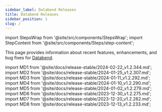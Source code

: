 ```yaml
---
sidebar_label: Databend Releases
title: Databend Releases
sidebar_position: 1
slug: /
---
```


import StepsWrap from '@site/src/components/StepsWrap';
import StepContent from '@site/src/components/Steps/step-content';

This page provides information about recent features, enhancements, and bug fixes for <a href="https://github.com/datafuselabs/databend">Databend</a>.



import MD1 from '@site/docs/release-stable/2024-02-22_v1.2.344.md';
import MD2 from '@site/docs/release-stable/2024-01-25_v1.2.307.md';
import MD3 from '@site/docs/release-stable/2024-01-11_v1.2.292.md';
import MD4 from '@site/docs/release-stable/2024-01-10_v1.2.290.md';
import MD5 from '@site/docs/release-stable/2024-01-02_v1.2.279.md';
import MD6 from '@site/docs/release-stable/2023-12-30_v1.2.275.md';
import MD7 from '@site/docs/release-stable/2023-12-20_v1.2.262.md';
import MD8 from '@site/docs/release-stable/2023-12-13_v1.2.233.md';


<StepsWrap> 



<StepContent outLink="https://github.com/datafuselabs/databend/releases/tag/v1.2.344" number="" title="Feb 21, 2024 (v1.2.344)">
<MD1 />

</StepContent>

<StepContent outLink="https://github.com/datafuselabs/databend/releases/tag/v1.2.307" number="" title="Jan 24, 2024 (v1.2.307)">
<MD2 />

</StepContent>

<StepContent outLink="https://github.com/datafuselabs/databend/releases/tag/v1.2.292" number="" title="Jan 10, 2024 (v1.2.292)">
<MD3 />

</StepContent>

<StepContent outLink="https://github.com/datafuselabs/databend/releases/tag/v1.2.290" number="" title="Jan 9, 2024 (v1.2.290)">
<MD4 />

</StepContent>

<StepContent outLink="https://github.com/datafuselabs/databend/releases/tag/v1.2.279" number="" title="Jan 1, 2024 (v1.2.279)">
<MD5 />

</StepContent>

<StepContent outLink="https://github.com/datafuselabs/databend/releases/tag/v1.2.275" number="" title="Dec 29, 2023 (v1.2.275)">
<MD6 />

</StepContent>

<StepContent outLink="https://github.com/datafuselabs/databend/releases/tag/v1.2.262" number="" title="Dec 19, 2023 (v1.2.262)">
<MD7 />

</StepContent>

<StepContent outLink="https://github.com/datafuselabs/databend/releases/tag/v1.2.233" number="" title="Dec 12, 2023 (v1.2.233)">
<MD8 />

</StepContent>

</StepsWrap> 
